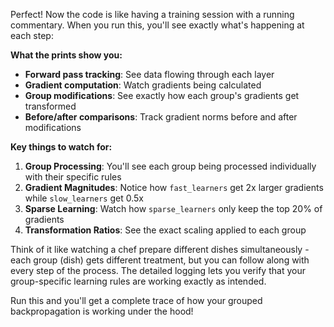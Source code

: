 Perfect! Now the code is like having a training session with a running commentary. When you run this, you'll see exactly what's happening at each step:

**What the prints show you:**
- **Forward pass tracking**: See data flowing through each layer
- **Gradient computation**: Watch gradients being calculated  
- **Group modifications**: See exactly how each group's gradients get transformed
- **Before/after comparisons**: Track gradient norms before and after modifications

**Key things to watch for:**
1. **Group Processing**: You'll see each group being processed individually with their specific rules
2. **Gradient Magnitudes**: Notice how `fast_learners` get 2x larger gradients while `slow_learners` get 0.5x
3. **Sparse Learning**: Watch how `sparse_learners` only keep the top 20% of gradients
4. **Transformation Ratios**: See the exact scaling applied to each group

Think of it like watching a chef prepare different dishes simultaneously - each group (dish) gets different treatment, but you can follow along with every step of the process. The detailed logging lets you verify that your group-specific learning rules are working exactly as intended.

Run this and you'll get a complete trace of how your grouped backpropagation is working under the hood!

